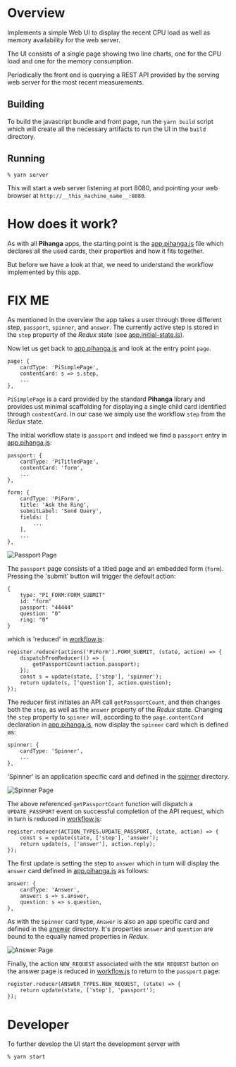 
# Overview

Implements a simple Web UI to display the recent CPU  load as well as memory availability for the web server.

The UI consists of a single page showing two line charts, one
for the CPU load and one for the memory consumption.

Periodically the front end is querying a REST API provided by the serving web server for the most recent measurements.

## Building

To build the javascript bundle and front page, run the `yarn build`
script which will create all the necessary artifacts to run the UI
in the `build` directory.

## Running

    % yarn server

This will start a web server listening at port 8080, and pointing
your web browser at `http://__this_machine_name__:8080`. 

# How does it work?

As with all __Pihanga__ apps, the starting point is the [app.pihanga.js](src/app.pihanga.js) file which
declares all the used cards, their properties and how it fits together.

But before we have a look at that, we need to understand the workflow implemented by this app.

# FIX ME

As mentioned in the overview the app takes a user through three different step, `passport`, `spinner`, and `answer`. The currently active step is stored in the `step` property of the _Redux_ state (see [app.initial-state.js](src/app.initial-state.js)).

Now let us get back to [app.pihanga.js](src/app.pihanga.js) and look at the entry point `page`.

    page: {
        cardType: 'PiSimplePage',
        contentCard: s => s.step,
        ...
    },

`PiSimplePage` is a card provided by the standard __Pihanga__ library and provides ust minimal scaffolding for displaying a single child card identified through `contentCard`. In our case we
simply use the workflow `step` from the _Redux_ state.

The initial workflow state is `passport` and indeed we find a `passport` entry in [app.pihanga.js](src/app.pihanga.js):

    passport: {
        cardType: 'PiTitledPage',
        contentCard: 'form',
        ...
    },

    form: {
        cardType: 'PiForm',
        title: 'Ask the Ring',
        submitLabel: 'Send Query',
        fields: [
            ...
        ],
        ...
    },

![Passport Page](doc/passport.png)

The `passport` page consists of a titled page and an embedded form (`form`). Pressing the 'submit' button will trigger the default action:

    {
        type: "PI_FORM:FORM_SUBMIT"
        id: "form"
        passport: "44444"
        question: "0"
        ring: "0"
    }

which is 'reduced' in [workflow.js](src/workflow.js):

    register.reducer(actions('PiForm').FORM_SUBMIT, (state, action) => {
        dispatchFromReducer(() => {
            getPassportCount(action.passport);
        });
        const s = update(state, ['step'], 'spinner');
        return update(s, ['question'], action.question);
    });

The reducer first initiates an API call `getPassportCount`, and then changes both the `step`, as well 
as the `answer` property of the _Redux_ state. Changing the `step` property to `spinner` will, according 
to the `page.contentCard` declaration in [app.pihanga.js](src/app.pihanga.js), now display the `spinner` card 
which is defined as:

    spinner: {
        cardType: 'Spinner',
        ...
    },

'Spinner' is an application specific card and defined in the [spinner](src/spinner) directory.

![Spinner Page](doc/spinner.png)

The above referenced `getPassportCount` function will dispatch a `UPDATE_PASSPORT` event on successful
completion of the API request, which in turn is reduced in [workflow.js](src/workflow.js):

    register.reducer(ACTION_TYPES.UPDATE_PASSPORT, (state, action) => {
        const s = update(state, ['step'], 'answer');
        return update(s, ['answer'], action.reply);
    });

The first update is setting the step to `answer` which in turn will display the `answer` card defined in 
[app.pihanga.js](src/app.pihanga.js) as follows: 

    answer: {
        cardType: 'Answer',
        answer: s => s.answer,
        question: s => s.question,
    },

As with the `Spinner` card type, `Answer` is also an app specific card and defined in the [answer](src/answer) directory. It's properties `answer` and `question` are bound to the equally named properties in _Redux_.

![Answer Page](doc/answer.png)

Finally, the action `NEW_REQUEST` associated with the `NEW REQUEST` button on the answer page is reduced in 
[workflow.js](src/workflow.js) to return to the `passport` page:

    register.reducer(ANSWER_TYPES.NEW_REQUEST, (state) => {
        return update(state, ['step'], 'passport');
    });



# Developer

To further develop the UI start the development server with

    % yarn start

